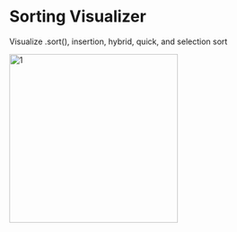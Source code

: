 # Sorting Visualizer
Visualize .sort(), insertion, hybrid, quick, and selection sort

<img src="https://raw.githubusercontent.com/elihartnett/Sorting-Visualizer/main/1.png" alt="1" width="300"/>
